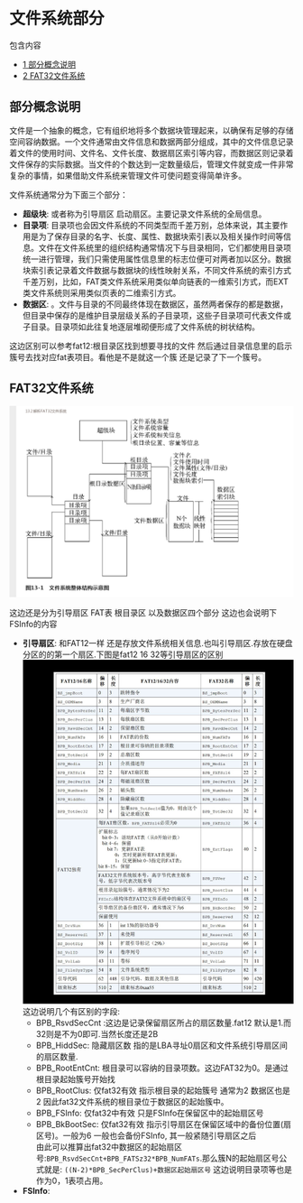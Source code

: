 # 文件系统部分

包含内容
-  [1 部分概念说明](#c1)
-  [2 FAT32文件系统](#c2)


<div id=c1><h2>部分概念说明</h2></div>


文件是一个抽象的概念，它有组织地将多个数据块管理起来，以确保有足够的存储空间容纳数据。一个文件通常由文件信息和数据两部分组成，其中的文件信息记录着文件的使用时间、文件名、文件长度、数据扇区索引等内容，而数据区则记录着文件保存的实际数据。当文件的个数达到一定数量级后，管理文件就变成一件非常复杂的事情，如果借助文件系统来管理文件可使问题变得简单许多。


文件系统通常分为下面三个部分：

- **超级块**: 或者称为引导扇区  启动扇区。主要记录文件系统的全局信息。
- **目录项**: 目录项也会因文件系统的不同类型而千差万别，总体来说，其主要作用是为了保存目录的名字、长度、属性、数据块索引表以及相关操作时间等信息。文件在文件系统里的组织结构通常情况下与目录相同，它们都使用目录项统一进行管理，我们只需使用属性信息里的标志位便可对两者加以区分。数据块索引表记录着文件数据与数据块的线性映射关系，不同文件系统的索引方式千差万别，比如，FAT类文件系统采用类似单向链表的一维索引方式，而EXT类文件系统则采用类似页表的二维索引方式。
- **数据区**: 。文件与目录的不同最终体现在数据区，虽然两者保存的都是数据，但目录中保存的是维护目录层级关系的子目录项，这些子目录项可代表文件或子目录。目录项如此往复地逐层堆砌便形成了文件系统的树状结构。

这边区别可以参考fat12:根目录区找到想要寻找的文件 然后通过目录信息里的启示簇号去找对应fat表项目。看他是不是就这一个簇 还是记录了下一个簇号。


<div id=c2><h2>FAT32文件系统</h2></div>

<img src="./img/fat32.png">

这边还是分为引导扇区 FAT表 根目录区 以及数据区四个部分 这边也会说明下FSInfo的内容


- **引导扇区**: 和FAT12一样 还是存放文件系统相关信息.也叫引导扇区.存放在硬盘分区的的第一个扇区.下图是fat12 16 32等引导扇区的区别</br><img src="./img/fatdiff.png"></br>这边说明几个有区别的字段:
    - BPB_RsvdSecCnt :这边是记录保留扇区所占的扇区数量.fat12 默认是1.而32则是不为0即可.当然长度还是2B
    - BPB_HiddSec: 隐藏扇区数 指的是LBA寻址0扇区和文件系统引导扇区间的扇区数量.
    - BPB_RootEntCnt: 根目录可以容纳的目录项数。这边FAT32为0。是通过根目录起始簇号开始找
    - BPB_RootClus:  仅fat32有效 指示根目录的起始簇号  通常为2 数据区也是2 因此fat32文件系统的根目录位于数据区的起始簇中。
    - BPB_FSInfo: 仅fat32中有效 只是FSInfo在保留区中的起始扇区号
    - BPB_BkBootSec: 仅fat32有效 指示引导扇区在保留区域中的备份位置(扇区号)。一般为6 一般也会备份FSInfo, 其一般紧随引导扇区之后</br>由此可以推算出fat32中数据区的起始扇区号:`BPB_RsvdSecCnt+BPB_FATSz32*BPB_NumFATs`.那么簇N的起始扇区号公式就是: `((N-2)*BPB_SecPerClus)+数据区起始扇区号` 这边说明目录项等也是作为0，1表项占用。
- **FSInfo**:

